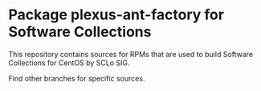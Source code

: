# Package plexus-ant-factory for Software Collections

This repository contains sources for RPMs that are used
to build Software Collections for CentOS by SCLo SIG.

Find other branches for specific sources.
